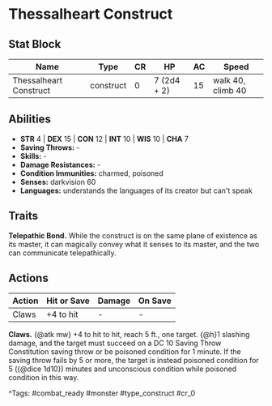 # Thessalheart Construct

## Stat Block

| Name | Type | CR | HP | AC | Speed |
|------|------|----|----|----|-------|
| Thessalheart Construct | construct | 0 | 7 (2d4 + 2) | 15 | walk 40, climb 40 |

## Abilities

- **STR** 4 | **DEX** 15 | **CON** 12 | **INT** 10 | **WIS** 10 | **CHA** 7
- **Saving Throws:** -  
- **Skills:** -  
- **Damage Resistances:** -  
- **Condition Immunities:** charmed, poisoned  
- **Senses:** darkvision 60  
- **Languages:** understands the languages of its creator but can't speak

## Traits

**Telepathic Bond.** While the construct is on the same plane of existence as its master, it can magically convey what it senses to its master, and the two can communicate telepathically.


## Actions

| Action | Hit or Save | Damage | On Save |
|--------|--------------|--------|----------|
| Claws | +4 to hit | - | - |

**Claws.** {@atk mw} +4 to hit to hit, reach 5 ft., one target. {@h}1 slashing damage, and the target must succeed on a DC 10 Saving Throw Constitution saving throw or be poisoned condition for 1 minute. If the saving throw fails by 5 or more, the target is instead poisoned condition for 5 ({@dice 1d10}) minutes and unconscious condition while poisoned condition in this way.


^Tags: #combat_ready #monster #type_construct #cr_0